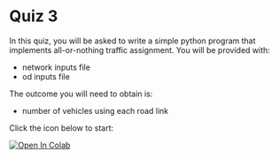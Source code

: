 # Quiz 3

In this quiz, you will be asked to write a simple python program that implements all-or-nothing traffic assignment. You will be provided with:
* network inputs file
* od inputs file

The outcome you will need to obtain is:
* number of vehicles using each road link

Click the icon below to start:

[![Open In Colab](https://colab.research.google.com/assets/colab-badge.svg)](https://colab.research.google.com/github/UCB-CE170a/Fall2020/blob/master/homeworks/quiz3/quiz3.ipynb)
